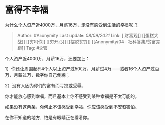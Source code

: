 # 富得不幸福
[为什么个人资产近4000万，月薪16万，却没有感受到生活的幸福呢 ？](https://www.zhihu.com/question/438976773/answer/2109868337)

> Author: #Anonymity 
> Last update: *08/09/2021* 
> Link: [[财富观]] [[蛋糕大战]] [[穷吗你]] [[穷开心]] [[摆脱贫穷]] [[Anonymity/04 - 社科答集/贫富差距]] 
> Tag: #企管

个人资产近4000万，月薪16万，还要加上：

1）你还让周围起码4个人以上资产过500万，月薪过4万——或者16个人资产过百万，月薪过万，数字你自己倒腾；

2）没有人因为你们的富有而亏损或受辱。

你才能放心感到幸福，而且基本上你不感受到某种幸福是不太可能的。

  

如果没有这两条，你何止不该感受到幸福，你应该感受到不安和害怕。

在你不知道的地方，怕是有眼睛正在看着你。


  